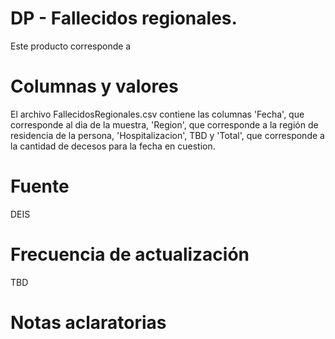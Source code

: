 # DP - Fallecidos regionales. 

Este producto corresponde a

# Columnas y valores
El archivo FallecidosRegionales.csv contiene las columnas 'Fecha', que corresponde al dia de la muestra, 'Region', que 
corresponde a la región de residencia de la persona, 'Hospitalizacion', TBD y 'Total', que corresponde a la cantidad de 
decesos para la fecha en cuestion.

# Fuente
DEIS

# Frecuencia de actualización
TBD

# Notas aclaratorias

